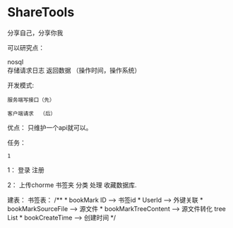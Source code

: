 # ShareTools
分享自己，分享你我


可以研究点：

nosql  
       存储请求日志
	   返回数据
	  （操作时间，操作系统）

开发模式:

	服务端写接口（先）
	
	客户端请求  （后）
	
优点：
	只维护一个api就可以。

任务：
	
	1
	


1：
	登录  注册
  
2： 上传chorme 书签夹   分类  处理  收藏数据库.  




建表：
	书签表：
    /**
         * bookMark ID   -->  书签id
         * UserId   --> 外键关联
         * bookMarkSourceFile  --> 源文件
         * bookMarkTreeContent --> 源文件转化 tree List
         * bookCreateTime  --> 创建时间
         */
   